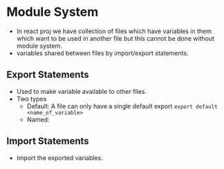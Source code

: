 # Module System

* In react proj we have collection of files which have variables in them which want to be used in another file but this cannot be done without module system. 
* variables shared between files by import/export statements.

## Export Statements
* Used to make variable available to other files.
* Two types
  * Default: A file can only have a single default export `export default <name_of_variable>`
  * Named: 

## Import Statements
* Import the exported variables.